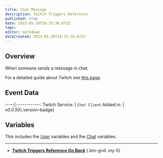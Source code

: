 ```yaml
---
title: Chat Message
description: Twitch Triggers Reference
published: true
date: 2023-05-20T18:25:38.672Z
tags: 
editor: markdown
dateCreated: 2023-05-20T18:25:38.672Z
---
```


## Overview
When someone sends a message in chat.

For a detailed guide about Twitch see [this page](/Platforms/Twitch).

## Event Data
:----|:------------:
Twitch Service: | `Chat Client`
Added in: | *v0.0.50*{.version-badge}

## Variables
This includes the [User](/Variables/User-Variables) variables and the [Chat](/Variables/Chat-Variables) variables.

---

- [<i class="mdi mdi-chevron-left"></i>**Twitch Triggers Reference *Go Back***](/Triggers/Twitch)
{.btn-grid .my-5}